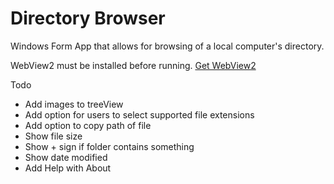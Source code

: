 ﻿# Directory Browser
<p>Windows Form App that allows for browsing of a local computer's directory.</p>
<p>WebView2 must be installed before running. <a href="https://developer.microsoft.com/en-us/microsoft-edge/webview2/">Get WebView2</a></p>
Todo
<ul>
<li>Add images to treeView</li>
<li>Add option for users to select supported file extensions</li>
<li>Add option to copy path of file</li>
<li>Show file size</li>
<li>Show + sign if folder contains something</li>
<li>Show date modified</li>
<li>Add Help with About</li>
</ul>